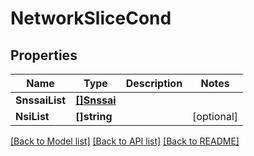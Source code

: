 # NetworkSliceCond

## Properties
Name | Type | Description | Notes
------------ | ------------- | ------------- | -------------
**SnssaiList** | [**[]Snssai**](Snssai.md) |  | 
**NsiList** | **[]string** |  | [optional] 

[[Back to Model list]](../README.md#documentation-for-models) [[Back to API list]](../README.md#documentation-for-api-endpoints) [[Back to README]](../README.md)


